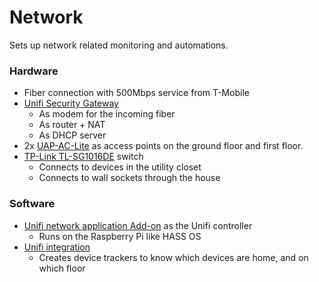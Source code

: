 # Network

Sets up network related monitoring and automations.

### Hardware
- Fiber connection with 500Mbps service from T-Mobile
- [Unifi Security Gateway](https://store.ui.com/products/unifi-security-gateway)
    - As modem for the incoming fiber
    - As router + NAT
    - As DHCP server
- 2x [UAP-AC-Lite](https://store.ui.com/products/unifi-ac-lite) as access points on the ground floor and first floor.
- [TP-Link TL-SG1016DE](https://www.tp-link.com/nl/business-networking/easy-smart-switch/tl-sg1016de/) switch
    - Connects to devices in the utility closet
    - Connects to wall sockets through the house

### Software
- [Unifi network application Add-on](https://github.com/hassio-addons/addon-unifi) as the Unifi controller
    - Runs on the Raspberry Pi like HASS OS
- [Unifi integration](https://www.home-assistant.io/integrations/unifi/)
    - Creates device trackers to know which devices are home, and on which floor 
